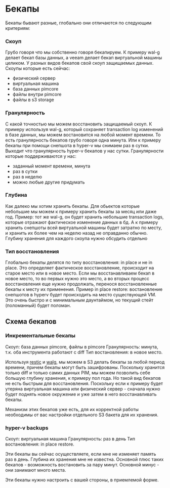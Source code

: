 # Бекапы
Бекапы бывают разные, глобально они отличаются по следующим критериям:
### Скоуп
Грубо говоря что мы собственно говоря бекапируем. К примеру wal-g делает бекап базы данных, а veeam делает бекап виртуальной машины целиком. У разных видов бекапов свой скоуп защищаемых данных.
Скоупы которые есть сейчас:
- физический сервер
- виртуальная машина
- база данных pimcore
- файлы внутри pimcore
- файлы в s3 storage
### Гранулярность
С какой точностью мы можем восстановить защищаемый скоуп. К примеру используя wal-g, который сохраняет transaction log изменений в базе данных, мы можем востановится на любой момент времени. То есть гранулярность бекапов грубо говоря одна минута. Или к примеру бекапы при помощи снепшота в hyper-v мы снимаем раз в сутки. Выходит что гранулярность hyper-v бекапов у нас сутки.
Гранулярности которые поддерживаются у нас:
- заданный момент времени, минута
- раз в сутки
- раз в неделю
- можно любые другие придумать
### Глубина
Как далеко мы хотим хранить бекапы. Для обьектов которые небольшие мы можем к примеру хранить бекапы за месяц или даже год. Пример: тот же wal-g, он будет хранить небольшие transaction logs, которые отражают фактическое изменение данных в бд. А к примеру хранить снепшоты всей виртуальной машины будет затратно по месту, и хранить их более чем на неделю назад не оправданно обычно.
Глубину хранения для каждого скоупа нужно обсудить отдельно

### Тип восстановления
Глобально бекапы делятся по типу восстановления: in place и не in place. Это определяет фактическое восстановление, происходит на старое место или в новое место. Если мы восстанавливаем бекап в новое место, то во первых нужно это место, а во вторых процесс восстановления еще нужно продолжать, перенося восстановленные бекапы к месту их применения.
Пример in place restore: востановление снепшотов в hyperv будет происходить на место существующей VM. Это очень быстро и с минимальным даунтаймом, но текущий стейт (поломанный) будет поломан.
## Схема бекапов
### Инкрементальные бекапы
Скоуп: база данных pimcore, файлы в pimcore
Гранулярность: минута, т.к. оба инструмента работают с diff
Тип востановления: в новое место.

Используя [restic](https://github.com/restic/restic) и [walg](https://github.com/wal-g/wal-g), мы можем в S3 делать бекапы за любой период времени, причем бекапы могут быть зашифрованы. Поскольку хранится только diff и только самих данных PIM, мы можем позволить себе большую глубину хранения, к примеру пол года. Но такой вид бекапов не есть быстрым для восстановления. Поскольку если к примеру будет утеряна виртуальная машина или физический сервер - сначала нужно будет поднять новое окружение и уже затем в него восстанавливать бекапы.

Механизм этих бекапов уже есть, для их корректной работы необходимы от вас настройки отдельного S3 бакета для их хранения.


### hyper-v backups
Скоуп: виртуальная машина
Гранулярность: раз в день
Тип востановления: in place restore.

Эти бекапы вы сейчас осуществляете, если мне не изменяет память раз в день. Глубина их хранения мне не известна. Основной плюс таких бекапов - возможность востановить за пару минут. Основной минус - они занимают много места.

Эти бекапы нужно настроить с вашей стороны, в приемлемой форме.